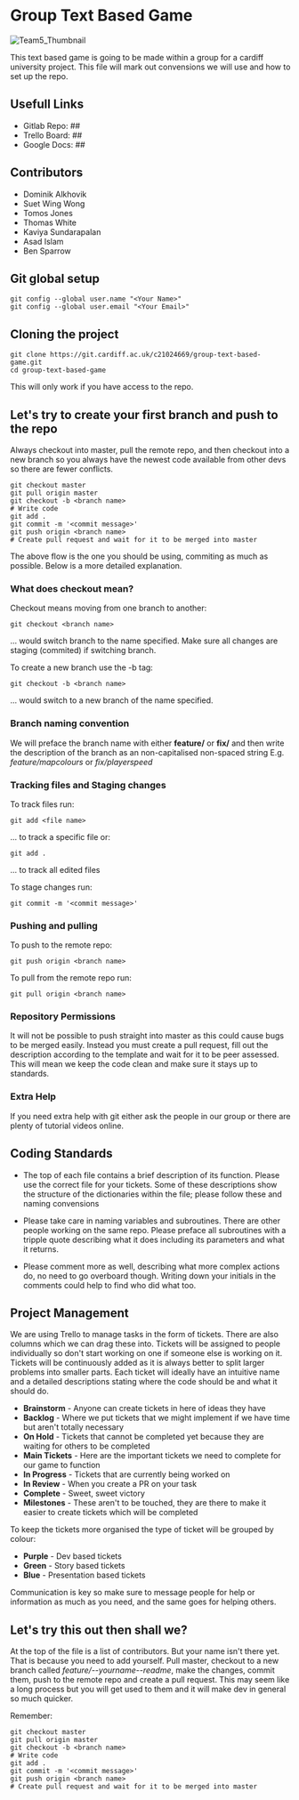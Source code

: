 # Group Text Based Game

![Team5_Thumbnail](https://user-images.githubusercontent.com/55254805/140578702-fc1aa8d6-9394-4aa7-bd73-114caa878f76.png)

This text based game is going to be made within a group for a cardiff university project. This file will mark out convensions we will use and how to set up the repo.

## Usefull Links

- Gitlab Repo: ##
- Trello Board: ##
- Google Docs: ##

## Contributors

- Dominik Alkhovik
- Suet Wing Wong
- Tomos Jones
- Thomas White
- Kaviya Sundarapalan
- Asad Islam
- Ben Sparrow

## Git global setup

```
git config --global user.name "<Your Name>"
git config --global user.email "<Your Email>"
```

## Cloning the project

```
git clone https://git.cardiff.ac.uk/c21024669/group-text-based-game.git
cd group-text-based-game
```

This will only work if you have access to the repo.

## Let's try to create your first branch and push to the repo

Always checkout into master, pull the remote repo, and then checkout into a new branch so you always have the newest code available from other devs so there are fewer conflicts.

```
git checkout master
git pull origin master
git checkout -b <branch name>
# Write code
git add .
git commit -m '<commit message>'
git push origin <branch name>
# Create pull request and wait for it to be merged into master
```

The above flow is the one you should be using, commiting as much as possible. Below is a more detailed explanation.

### What does checkout mean?

Checkout means moving from one branch to another:

```
git checkout <branch name>
```

... would switch branch to the name specified.
Make sure all changes are staging (commited) if switching branch.

To create a new branch use the -b tag:

```
git checkout -b <branch name>
```

... would switch to a new branch of the name specified.

### Branch naming convention

We will preface the branch name with either **feature/** or **fix/** and then write the description of the branch as an non-capitalised non-spaced string
E.g. _feature/mapcolours_ or _fix/playerspeed_

### Tracking files and Staging changes

To track files run:

```
git add <file name>
```

... to track a specific file
or:

```
git add .
```

... to track all edited files

To stage changes run:

```
git commit -m '<commit message>'
```

### Pushing and pulling

To push to the remote repo:

```
git push origin <branch name>
```

To pull from the remote repo run:

```
git pull origin <branch name>
```

### Repository Permissions

It will not be possible to push straight into master as this could cause bugs to be merged easily. Instead you must create a pull request, fill out the description according to the template and wait for it to be peer assessed. This will mean we keep the code clean and make sure it stays up to standards.

### Extra Help

If you need extra help with git either ask the people in our group or there are plenty of tutorial videos online.

## Coding Standards

- The top of each file contains a brief description of its function. Please use the correct file for your tickets.
  Some of these descriptions show the structure of the dictionaries within the file; please follow these and naming convensions

- Please take care in naming variables and subroutines. There are other people working on the same repo. Please preface all subroutines with a tripple quote describing what it does including its parameters and what it returns.

- Please comment more as well, describing what more complex actions do, no need to go overboard though. Writing down your initials in the comments could help to find who did what too.

## Project Management

We are using Trello to manage tasks in the form of tickets. There are also columns which we can drag these into.
Tickets will be assigned to people individually so don't start working on one if someone else is working on it.
Tickets will be continuously added as it is always better to split larger problems into smaller parts. Each ticket will ideally have an intuitive name and a detailed descriptions stating where the code should be and what it should do.

- **Brainstorm** - Anyone can create tickets in here of ideas they have
- **Backlog** - Where we put tickets that we might implement if we have time but aren't totally necessary
- **On Hold** - Tickets that cannot be completed yet because they are waiting for others to be completed
- **Main Tickets** - Here are the important tickets we need to complete for our game to function
- **In Progress** - Tickets that are currently being worked on
- **In Review** - When you create a PR on your task
- **Complete** - Sweet, sweet victory
- **Milestones** - These aren't to be touched, they are there to make it easier to create tickets which will be completed

To keep the tickets more organised the type of ticket will be grouped by colour:

- **Purple** - Dev based tickets
- **Green** - Story based tickets
- **Blue** - Presentation based tickets

Communication is key so make sure to message people for help or information as much as you need, and the same goes for helping others.

## Let's try this out then shall we?

At the top of the file is a list of contributors. But your name isn't there yet. That is because you need to add yourself. Pull master, checkout to a new branch called _feature/--yourname--readme_, make the changes, commit them, push to the remote repo and create a pull request. This may seem like a long process but you will get used to them and it will make dev in general so much quicker.

Remember:

```
git checkout master
git pull origin master
git checkout -b <branch name>
# Write code
git add .
git commit -m '<commit message>'
git push origin <branch name>
# Create pull request and wait for it to be merged into master
```
